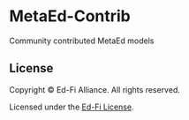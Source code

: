 # MetaEd-Contrib
Community contributed MetaEd models

## License
Copyright &copy; Ed-Fi Alliance. All rights reserved.

Licensed under the [Ed-Fi License](https://www.ed-fi.org/getting-started/license-ed-fi-technology/).
